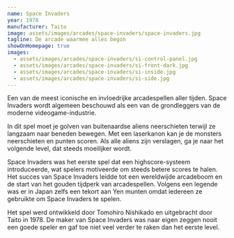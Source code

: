 ```yaml
---
name: Space Invaders
year: 1978
manufacturer: Taito
image: assets/images/arcades/space-invaders/space-invaders.jpg
tagline: De arcade waarmee alles begon
showOnHomepage: true
images:
  - assets/images/arcades/space-invaders/si-control-panel.jpg
  - assets/images/arcades/space-invaders/si-front-dark.jpg
  - assets/images/arcades/space-invaders/si-inside.jpg
  - assets/images/arcades/space-invaders/si-side.jpg
---
```


Een van de meest iconische en invloedrijke arcadespellen aller tijden. Space Invaders wordt algemeen beschouwd als een
van de grondleggers van de moderne videogame-industrie.

In dit spel moet je golven van buitenaardse aliens neerschieten terwijl ze langzaam naar beneden bewegen. Met een
laserkanon kan je de monsters neerschieten en punten scoren. Als alle aliens zijn verslagen, ga je naar het volgende
level, dat steeds moeilijker wordt.

Space Invaders was het eerste spel dat een highscore-systeem introduceerde, wat spelers motiveerde om steeds betere
scores te halen. Het succes van Space Invaders leidde tot een wereldwijde arcadeboom en
de start van het gouden tijdperk van arcadespellen. Volgens een legende was er in Japan zelfs een tekort aan Yen munten
omdat iedereen ze gebruikte om Space Invaders te spelen.

Het spel werd ontwikkeld door Tomohiro Nishikado en uitgebracht door Taito in 1978. De maker van Space Invaders was
naar eigen zeggen nooit een goede speler en gaf toe niet veel verder te raken dan het eerste level.